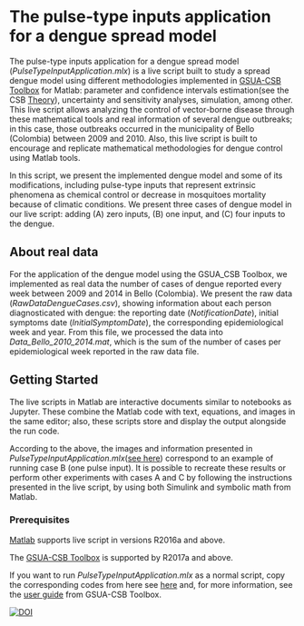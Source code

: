 # The pulse-type inputs application for a dengue spread model

The pulse-type inputs application for a dengue spread model (*PulseTypeInputApplication.mlx*) is a live script built to study a spread dengue model using different methodologies implemented in [GSUA-CSB Toolbox](https://la.mathworks.com/matlabcentral/fileexchange/72637-gsua-csb) for Matlab:  parameter and confidence intervals estimation(see the CSB [Theory](https://arxiv.org/abs/1909.09603)), uncertainty and sensitivity analyses, simulation, among other.  This live script allows analyzing the control of vector-borne disease through these mathematical tools and real information of several dengue outbreaks; in this case, those outbreaks occurred in the municipality of Bello (Colombia) between 2009 and 2010. Also, this live script is built to encourage and replicate mathematical methodologies for dengue control using Matlab tools.

In this script, we present the implemented dengue model and some of its modifications, including pulse-type inputs that represent extrinsic phenomena as chemical control or decrease in mosquitoes mortality because of climatic conditions. We present three cases of dengue model in our live script: adding (A) zero inputs, (B) one input, and (C) four inputs to the dengue.

## About real data

For the application of the dengue model using the GSUA_CSB Toolbox, we implemented as real data the number of cases of dengue reported every week between 2009 and 2014 in Bello (Colombia). We present the raw data (*RawDataDengueCases.csv*), showing information about each person diagnosticated with dengue: the reporting date (*NotificationDate*), initial symptoms date (*InitialSymptomDate*), the corresponding epidemiological week and year. From this file, we processed the data into *Data_Bello_2010_2014.mat*, which is the sum of the number of cases per epidemiological week reported in the raw data file.

## Getting Started

The live scripts in Matlab are interactive documents similar to notebooks as Jupyter. These combine the Matlab code with text, equations, and images in the same editor; also, these scripts store and display the output alongside the run code.

According to the above, the images and information presented in *PulseTypeInputApplication.mlx*([see here](https://alexacl95.github.io/PulseTypeInputApplication/PulseTypeInputApplication.html)) correspond to an example of running case B (one pulse input). It is possible to recreate these results or perform other experiments with cases A and C by following the instructions presented in the live script, by using both Simulink and symbolic math from Matlab. 

### Prerequisites

[Matlab](https://la.mathworks.com/downloads/web_downloads?s_tid=srctitle) supports live script in versions R2016a and above.

The [GSUA-CSB Toolbox](https://la.mathworks.com/matlabcentral/fileexchange/72637-gsua-csb) is supported by R2017a and above.

If you want to run *PulseTypeInputApplication.mlx* as a normal script, copy the corresponding codes from here see [here](https://alexacl95.github.io/PulseTypeInputApplication/PulseTypeInputApplication.html) and, for more information, see the [user guide](https://drojasd.github.io/GSUA-CSB/gsua_userguide) from GSUA-CSB Toolbox. 

[![DOI](https://zenodo.org/badge/212365409.svg)](https://zenodo.org/badge/latestdoi/212365409)
